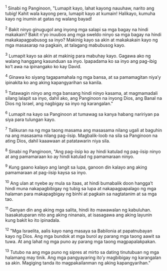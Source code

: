<sup>1</sup>
Sinabi ng Panginoon, "Lumapit kayo, lahat kayong nauuhaw, narito ang tubig! Kahit wala kayong pera, lumapit kayo at kumain! Halikayo, kumuha kayo ng inumin at gatas ng walang bayad! 

<sup>2</sup>
Bakit ninyo ginugugol ang inyong mga salapi sa mga bagay na hindi makakain? Bakit nʼyo inuubos ang mga sweldo ninyo sa mga bagay na hindi makakapagpabusog sa inyo? Makinig kayo sa akin at makakakain kayo ng mga masasarap na pagkain, at talagang mabubusog kayo. 

<sup>3</sup>
Lumapit kayo sa akin at makinig para mabuhay kayo. Gagawa ako ng walang hanggang kasunduan sa inyo. Ipapadama ko sa inyo ang pag-ibig koʼt awa na ipinangako ko kay David. 

<sup>4</sup>
Ginawa ko siyang tagapamahala ng mga bansa, at sa pamamagitan niyaʼy ipinakita ko ang aking kapangyarihan sa kanila. 

<sup>5</sup>
Tatawagin ninyo ang mga bansang hindi ninyo kasama, at magmamadali silang lalapit sa inyo, dahil ako, ang Panginoon na inyong Dios, ang Banal na Dios ng Israel, ang nagbigay sa inyo ng karangalan." 

<sup>6</sup>
Lumapit na kayo sa Panginoon at tumawag sa kanya habang naririyan pa siya para tulungan kayo. 

<sup>7</sup>
Talikuran na ng mga taong masama ang masasama nilang ugali at baguhin na ang masasama nilang pag-iisip. Magbalik-loob na sila sa Panginoon na ating Dios, dahil kaaawaan at patatawarin niya sila. 

<sup>8</sup>
Sinabi ng Panginoon, "Ang pag-iisip ko ay hindi katulad ng pag-iisip ninyo at ang pamamaraan ko ay hindi katulad ng pamamaraan ninyo. 

<sup>9</sup>
Kung gaano kalayo ang langit sa lupa, ganoon din kalayo ang aking pamamaraan at pag-iisip kaysa sa inyo. 

<sup>10</sup>
Ang ulan at nyebe ay mula sa itaas, at hindi bumabalik doon hanggaʼt hindi muna nakapagbibigay ng tubig sa lupa at nakapagpapalago ng mga halaman para makapagbigay ng binhi at pagkain sa nagtatanim at sa mga tao. 

<sup>11</sup>
Ganyan din ang aking mga salita, hindi ito mawawalan ng kabuluhan. Isasakatuparan nito ang aking ninanais, at isasagawa ang aking layunin kung bakit ko ito ipinadala. 

<sup>12</sup>
"Mga Israelita, aalis kayo nang masaya sa Babilonia at papatnubayan kayo ng Dios. Ang mga bundok at mga burol ay parang mga taong aawit sa tuwa. At ang lahat ng mga puno ay parang mga taong magpapalakpakan. 

<sup>13</sup>
Tutubo na ang mga puno ng sipres at mirto sa dating tinutubuan ng mga halamang may tinik. Ang mga pangyayaring itoʼy magbibigay ng karangalan sa akin. Magiging tanda ito magpakailanman ng aking kapangyarihan."